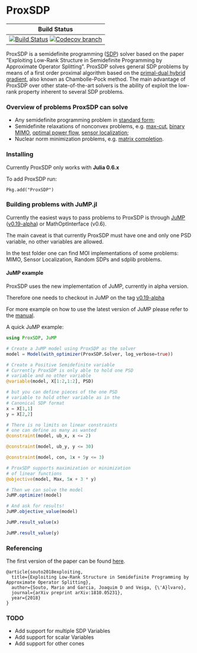 # ProxSDP

| **Build Status** |
|:-----------------:|
| [![Build Status][build-img]][build-url] [![Codecov branch][codecov-img]][codecov-url] |

[build-img]: https://travis-ci.org/mariohsouto/ProxSDP.jl.svg?branch=master
[build-url]: https://travis-ci.org/mariohsouto/ProxSDP.jl
[codecov-img]: http://codecov.io/github/mariohsouto/ProxSDP.jl/coverage.svg?branch=master
[codecov-url]: http://codecov.io/github/mariohsouto/ProxSDP.jl?branch=master

ProxSDP is a semidefinite programming ([SDP](https://en.wikipedia.org/wiki/Semidefinite_programming)) solver based on the paper "Exploiting Low-Rank Structure in Semidefinite Programming by Approximate Operator Splitting". ProxSDP solves general SDP problems by means of a first order proximal algorithm based on the [primal-dual hybrid gradient](http://www.cmapx.polytechnique.fr/preprint/repository/685.pdf), also known as Chambolle-Pock method. The main advantage of ProxSDP over other state-of-the-art solvers is the ability of exploit the low-rank property inherent to several SDP problems.

### Overview of problems ProxSDP can solve

* Any semidefinite programming problem in [standard form](http://web.stanford.edu/~boyd/papers/pdf/semidef_prog.pdf);
* Semidefinite relaxations of nonconvex problems, e.g. [max-cut](http://www-math.mit.edu/~goemans/PAPERS/maxcut-jacm.pdf), [binary MIMO](https://arxiv.org/pdf/cs/0606083.pdf), [optimal power flow](http://authorstest.library.caltech.edu/141/1/TPS_OPF_2_tech.pdf), [sensor localization](https://web.stanford.edu/~boyd/papers/pdf/sensor_selection.pdf);
* Nuclear norm minimization problems, e.g. [matrix completion](https://statweb.stanford.edu/~candes/papers/MatrixCompletion.pdf).

### Installing

Currently ProxSDP only works with **Julia 0.6.x**

To add ProxSDP run:

`Pkg.add("ProxSDP")`

### Building problems with JuMP.jl

Currently the easiest ways to pass problems to ProxSDP is through [JuMP](https://github.com/JuliaOpt/JuMP.jl) ([v0.19-alpha](https://discourse.julialang.org/t/first-alpha-release-of-jump-0-19-jump-mathoptinterface/16099)) or MathOptInterface (v0.6).

The main caveat is that currently ProxSDP must have one and only one PSD variable, no other variables are allowed.

In the test folder one can find MOI implementations of some problems: MIMO, Sensor Localization, Random SDPs and sdplib problems.

#### JuMP example

ProxSDP uses the new implementation of JuMP, currently in alpha version.

Therefore one needs to checkout in JuMP on the tag [v0.19-alpha](https://discourse.julialang.org/t/first-alpha-release-of-jump-0-19-jump-mathoptinterface/16099)

For more example on how to use the latest version of JuMP please refer to the [manual](http://www.juliaopt.org/JuMP.jl/latest/).

A quick JuMP example:

```julia
using ProxSDP, JuMP

# Create a JuMP model using ProxSDP as the solver
model = Model(with_optimizer(ProxSDP.Solver, log_verbose=true))

# Create a Positive Semidefinite variable
# Currently ProxSDP is only able to hold one PSD
# variable and no other variable
@variable(model, X[1:2,1:2], PSD)

# but you can define pieces of the one PSD
# variable to hold other variable as in the
# Canonical SDP format
x = X[1,1]
y = X[2,2]

# There is no limits on linear constraints
# one can define as many as wanted
@constraint(model, ub_x, x <= 2)

@constraint(model, ub_y, y <= 30)

@constraint(model, con, 1x + 5y <= 3)

# ProxSDP supports maximization or minimization
# of linear functions
@objective(model, Max, 5x + 3 * y)

# Then we can solve the model
JuMP.optimize!(model)

# And ask for results!
JuMP.objective_value(model)

JuMP.result_value(x)

JuMP.result_value(y)
```

### Referencing

The first version of the paper can be found [here](https://arxiv.org/abs/1810.05231).

```
@article{souto2018exploiting,
  title={Exploiting Low-Rank Structure in Semidefinite Programming by Approximate Operator Splitting},
  author={Souto, Mario and Garcia, Joaquim D and Veiga, {\'A}lvaro},
  journal={arXiv preprint arXiv:1810.05231},
  year={2018}
}
```

### TODO

- Add support for multiple SDP Variables
- Add support for scalar Variables
- Add support for other cones
